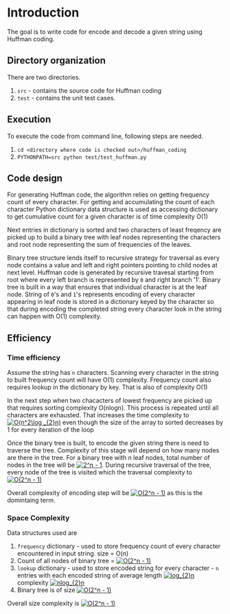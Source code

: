 # Introduction

The goal is to write code for encode and decode a given string using Huffman coding.

## Directory organization

There are two directories. 
1. `src` - contains the source code for Huffman coding
2. `test` - contains the unit test cases. 

## Execution

To execute the code from command line, following steps are needed.

1. `cd <directory where code is checked out>/huffman_coding`
2. `PYTHONPATH=src python test/test_huffman.py`


## Code design

For generating Huffman code, the algorithm relies on getting frequency count of every character. For getting and accumulating the count of each character Python dictionary data structure is used as accessing dictionary to get cumulative count for a given character is of time complexity O(1)

Next entries in dictionary is sorted and two characters of least freqency are picked up to build a binary tree with leaf nodes representing the characters and root node representing the sum of frequencies of the leaves.

Binary tree structure lends itself to recursive strategy for traversal as every node contains a value and left and right pointers pointing to child nodes at next level. Huffman code is generated by recursive travesal starting from root where every left branch is represented by `0` and right branch '1'. Binary tree is built in a way that ensures that individual character is at the leaf node. String of `0`'s and `1`'s represents encoding of every character appearing in leaf node is stored in a dictionary keyed by the character so that during encoding the completed string every character look in the string can happen with O(1) complexity.

## Efficiency

### Time efficiency

Assume the string has `n` characters. Scanning every character in the string to built frequency count will have O(1) complexity. Frequency count also requires lookup in the dictionary by key. That is also of complexity O(1)

In the next step when two chacacters of lowest frequency are picked up that requires sorting complexity O(nlogn). This process is repeated until all characters are exhausted. That increases the time complexity to <a href="https://www.codecogs.com/eqnedit.php?latex=O(n^2\log&space;_{2}n)" target="_blank"><img src="https://latex.codecogs.com/svg.latex?O(n^2\log&space;_{2}n)" title="O(n^2\log _{2}n)" /></a> even though the size of the array to sorted decreases by 1 for every iteration of the loop

Once the binary tree is built, to encode the given string there is need to traverse the tree. Complexity of this stage will depend on how many nodes are there in the tree. For a binary tree with n leaf nodes, total number of nodes in the tree will be <a href="https://www.codecogs.com/eqnedit.php?latex=2^n&space;-&space;1" target="_blank"><img src="https://latex.codecogs.com/svg.latex?2^n&space;-&space;1" title="2^n - 1" /></a>. During recursive traversal of the tree, every node of the tree is visited which the traversal complexity to <a href="https://www.codecogs.com/eqnedit.php?latex=O(2^n&space;-&space;1)" target="_blank"><img src="https://latex.codecogs.com/svg.latex?O(2^n&space;-&space;1)" title="O(2^n - 1)" /></a>

Overall complexity of encoding step will be  <a href="https://www.codecogs.com/eqnedit.php?latex=O(2^n&space;-&space;1)" target="_blank"><img src="https://latex.codecogs.com/svg.latex?O(2^n&space;-&space;1)" title="O(2^n - 1)" /></a> as this is the domintaing term.

### Space Complexity

Data structures used are
 1. `frequency` dictionary - used to store frequency count of every character encountered in input string. size = O(n)
 2. Count of all nodes of binary tree = <a href="https://www.codecogs.com/eqnedit.php?latex=O(2^n&space;-&space;1)" target="_blank"><img src="https://latex.codecogs.com/svg.latex?O(2^n&space;-&space;1)" title="O(2^n - 1)" /></a>
 3. `lookup` dictionary - used to store encoded string for every character - `n` entries with each encoded string of average length <a href="https://www.codecogs.com/eqnedit.php?latex=log_{2}n" target="_blank"><img src="https://latex.codecogs.com/svg.latex?log_{2}n" title="log_{2}n" /></a> complexity <a href="https://www.codecogs.com/eqnedit.php?latex=nlog_{2}n" target="_blank"><img src="https://latex.codecogs.com/svg.latex?nlog_{2}n" title="nlog_{2}n" /></a> 
4. Binary tree is of size <a href="https://www.codecogs.com/eqnedit.php?latex=O(2^n&space;-&space;1)" target="_blank"><img src="https://latex.codecogs.com/svg.latex?O(2^n&space;-&space;1)" title="O(2^n - 1)" /></a>

Overall size complexity is <a href="https://www.codecogs.com/eqnedit.php?latex=O(2^n&space;-&space;1)" target="_blank"><img src="https://latex.codecogs.com/svg.latex?O(2^n&space;-&space;1)" title="O(2^n - 1)" /></a>

